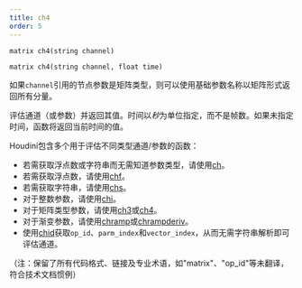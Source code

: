 ```yaml
---
title: ch4
order: 5
---
```

  

`matrix ch4(string channel)`  

`matrix ch4(string channel, float time)`  

如果`channel`引用的节点参数是矩阵类型，则可以使用基础参数名称以矩阵形式返回所有分量。  

评估通道（或参数）并返回其值。时间以*秒*为单位指定，而不是帧数。如果未指定时间，函数将返回当前时间的值。  

Houdini包含多个用于评估不同类型通道/参数的函数：  

- 若需获取浮点数或字符串而无需知道参数类型，请使用[ch](./ch "评估通道（或参数）并返回其值。")。  
- 若需获取浮点数，请使用[chf](./chf "评估通道（或参数）并返回其值。")。  
- 若需获取字符串，请使用[chs](./chs "评估通道（或参数）并返回其值。")。  
- 对于整数参数，请使用[chi](./chi "评估通道（或参数）并返回其值。")。  
- 对于矩阵类型参数，请使用[ch3](./ch3 "评估通道（或参数）并返回其值。")或[ch4](./ch4 "评估通道（或参数）并返回其值。")。  
- 对于渐变参数，请使用[chramp](./chramp "评估渐变参数并返回其值。")或[chrampderiv](./chrampderiv "评估渐变参数相对于位置的导数。")。  
- 使用[chid](./chid "解析通道字符串（或参数）并返回op_id、parm_index和vector_index。")获取`op_id`、`parm_index`和`vector_index`，从而无需字符串解析即可评估通道。  

（注：保留了所有代码格式、链接及专业术语，如"matrix"、"op_id"等未翻译，符合技术文档惯例）
